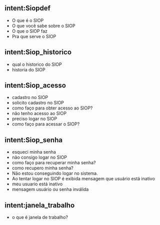 ## intent:Siopdef
- O que é o SIOP
- O que você sabe sobre o SIOP
- O que o SIOP faz
- Pra que serve o SIOP

## intent:Siop_historico
- qual o historico do SIOP
- historia do SIOP

## intent:Siop_acesso
- cadastro no SIOP
- solicito cadastro no SIOP
- como faço para obter acesso ao SIOP?
- não tenho acesso ao SIOP
- preciso logar no SIOP
- como faço para acessar o SIOP?

## intent:Siop_senha
- esqueci minha senha
- não consigo logar no SIOP
- como faço para recuperar minha senha?
- como recupero minha senha?
- Não estou conseguindo logar no sistema. 
- Ao tentar logar no SIOP é exibida mensagem que usuário está inativo
- meu usuario está inativo
- mensagem usuário ou senha inválida


## intent:janela_trabalho
- o que é janela de trabalho?
